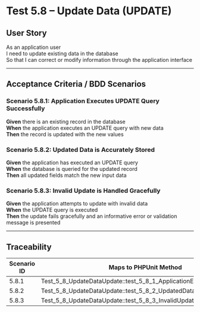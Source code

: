 # Test 5.8 – Update Data (UPDATE)

## User Story
As an application user  
I need to update existing data in the database  
So that I can correct or modify information through the application interface

---

## Acceptance Criteria / BDD Scenarios

### Scenario 5.8.1: Application Executes UPDATE Query Successfully
**Given** there is an existing record in the database  
**When** the application executes an UPDATE query with new data  
**Then** the record is updated with the new values

### Scenario 5.8.2: Updated Data is Accurately Stored
**Given** the application has executed an UPDATE query  
**When** the database is queried for the updated record  
**Then** all updated fields match the new input data

### Scenario 5.8.3: Invalid Update is Handled Gracefully
**Given** the application attempts to update with invalid data  
**When** the UPDATE query is executed  
**Then** the update fails gracefully and an informative error or validation message is presented

---

## Traceability

| Scenario ID | Maps to PHPUnit Method                                                   |
|-------------|--------------------------------------------------------------------------|
| 5.8.1       | Test_5_8_UpdateDataUpdate::test_5_8_1_ApplicationExecutesUpdate          |
| 5.8.2       | Test_5_8_UpdateDataUpdate::test_5_8_2_UpdatedDataAccuratelyStored        |
| 5.8.3       | Test_5_8_UpdateDataUpdate::test_5_8_3_InvalidUpdateHandledGracefully     |